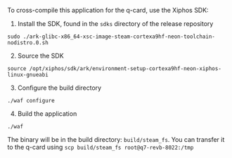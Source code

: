 To cross-compile this application for the q-card, use the Xiphos SDK:

1. Install the SDK, found in the `sdks` directory of the release repository
```
sudo ./ark-glibc-x86_64-xsc-image-steam-cortexa9hf-neon-toolchain-nodistro.0.sh
```

2. Source the SDK
```
source /opt/xiphos/sdk/ark/environment-setup-cortexa9hf-neon-xiphos-linux-gnueabi
```

3. Configure the build directory
```
./waf configure
```

4. Build the application
```
./waf
```
The binary will be in the build directory: `build/steam_fs`. You can transfer it to the q-card using `scp build/steam_fs root@q7-revb-8022:/tmp`
